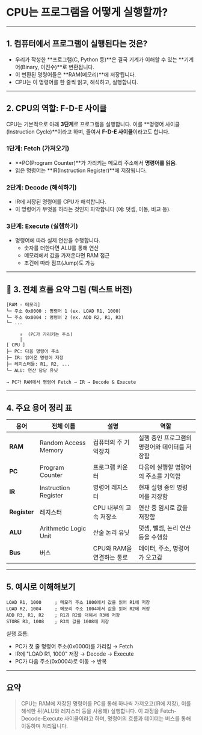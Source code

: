 
# CPU는 프로그램을 어떻게 실행할까?

---

## 1. 컴퓨터에서 프로그램이 실행된다는 것은?

- 우리가 작성한 **프로그램(C, Python 등)**은 결국 기계가 이해할 수 있는 **기계어(Binary, 이진수)**로 변환됩니다.
- 이 변환된 명령어들은 **RAM(메모리)**에 저장됩니다.
- CPU는 이 명령어를 한 줄씩 읽고, 해석하고, 실행합니다.

---

## 2. CPU의 역할: F-D-E 사이클

CPU는 기본적으로 아래 **3단계**로 프로그램을 실행합니다. 이를 **명령어 사이클(Instruction Cycle)**이라고 하며, 줄여서 **F-D-E 사이클**이라고도 합니다.

### 1단계: Fetch (가져오기)
- **PC(Program Counter)**가 가리키는 메모리 주소에서 **명령어를 읽음**.
- 읽은 명령어는 **IR(Instruction Register)**에 저장됩니다.

### 2단계: Decode (해석하기)
- IR에 저장된 명령어를 CPU가 해석합니다.
- 이 명령어가 무엇을 하라는 것인지 파악합니다 (예: 덧셈, 이동, 비교 등).

### 3단계: Execute (실행하기)
- 명령어에 따라 실제 연산을 수행합니다.
  - 숫자를 더한다면 ALU를 통해 연산
  - 메모리에서 값을 가져온다면 RAM 접근
  - 조건에 따라 점프(Jump)도 가능

---

## 🔁 3. 전체 흐름 요약 그림 (텍스트 버전)

```
[RAM - 메모리]
└─ 주소 0x0000 : 명령어 1 (ex. LOAD R1, 1000)
└─ 주소 0x0004 : 명령어 2 (ex. ADD R2, R1, R3)
└─ ...

     ↑  (PC가 가리키는 주소)
     │
[ CPU ]
├─ PC: 다음 명령어 주소
├─ IR: 읽어온 명령어 저장
├─ 레지스터들: R1, R2, ...
└─ ALU: 연산 담당 유닛

→ PC가 RAM에서 명령어 Fetch → IR → Decode & Execute
```

---

## 4. 주요 용어 정리 표

| 용어 | 전체 이름 | 설명 | 역할 |
|------|------------|------|------|
| **RAM** | Random Access Memory | 컴퓨터의 주 기억장치 | 실행 중인 프로그램의 명령어와 데이터를 저장함 |
| **PC** | Program Counter | 프로그램 카운터 | 다음에 실행할 명령어의 주소를 기억함 |
| **IR** | Instruction Register | 명령어 레지스터 | 현재 실행 중인 명령어를 저장함 |
| **Register** | 레지스터 | CPU 내부의 고속 저장소 | 연산 중 임시로 값을 저장함 |
| **ALU** | Arithmetic Logic Unit | 산술 논리 유닛 | 덧셈, 뺄셈, 논리 연산 등을 수행함 |
| **Bus** | 버스 | CPU와 RAM을 연결하는 통로 | 데이터, 주소, 명령어가 오고감 |

---

## 5. 예시로 이해해보기

```assembly
LOAD R1, 1000     ; 메모리 주소 1000에서 값을 읽어 R1에 저장
LOAD R2, 1004     ; 메모리 주소 1004에서 값을 읽어 R2에 저장
ADD R3, R1, R2    ; R1과 R2를 더해서 R3에 저장
STORE R3, 1008    ; R3의 값을 1008에 저장
```

실행 흐름:
- PC가 첫 줄 명령어 주소(0x0000)를 가리킴 → Fetch
- IR에 "LOAD R1, 1000" 저장 → Decode → Execute
- PC가 다음 주소(0x0004)로 이동 → 반복

---

## 요약

> CPU는 RAM에 저장된 명령어를 PC를 통해 하나씩 가져오고(IR에 저장), 이를 해석한 뒤(ALU와 레지스터 등을 사용해) 실행합니다. 이 과정을 Fetch-Decode-Execute 사이클이라고 하며, 명령어의 흐름과 데이터는 버스를 통해 이동하며 처리됩니다.

